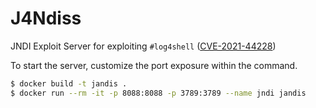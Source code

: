 # J4Ndiss
JNDI Exploit Server for exploiting `#log4shell` ([CVE-2021-44228](https://nvd.nist.gov/vuln/detail/CVE-2021-44228))

To start the server, customize the port exposure within the command.
```bash
$ docker build -t jandis .
$ docker run --rm -it -p 8088:8088 -p 3789:3789 --name jndi jandis
```
